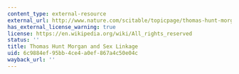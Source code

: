 ```yaml
---
content_type: external-resource
external_url: http://www.nature.com/scitable/topicpage/thomas-hunt-morgan-and-sex-linkage-452
has_external_license_warning: true
license: https://en.wikipedia.org/wiki/All_rights_reserved
status: ''
title: Thomas Hunt Morgan and Sex Linkage
uid: 6c9884ef-95bb-4ce4-a0ef-867a4c50e04c
wayback_url: ''
---
```

